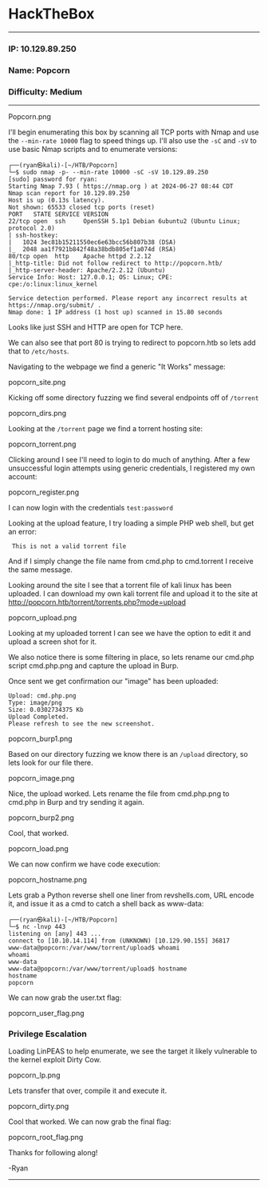 # HackTheBox
------------------------------------
### IP: 10.129.89.250
### Name: Popcorn
### Difficulty: Medium
--------------------------------------------

Popcorn.png

I'll begin enumerating this box by scanning all TCP ports with Nmap and use the `--min-rate 10000` flag to speed things up. I'll also use the `-sC` and `-sV` to use basic Nmap scripts and to enumerate versions:

```
┌──(ryan㉿kali)-[~/HTB/Popcorn]
└─$ sudo nmap -p- --min-rate 10000 -sC -sV 10.129.89.250
[sudo] password for ryan: 
Starting Nmap 7.93 ( https://nmap.org ) at 2024-06-27 08:44 CDT
Nmap scan report for 10.129.89.250
Host is up (0.13s latency).
Not shown: 65533 closed tcp ports (reset)
PORT   STATE SERVICE VERSION
22/tcp open  ssh     OpenSSH 5.1p1 Debian 6ubuntu2 (Ubuntu Linux; protocol 2.0)
| ssh-hostkey: 
|   1024 3ec81b15211550ec6e63bcc56b807b38 (DSA)
|_  2048 aa1f7921b842f48a38bdb805ef1a074d (RSA)
80/tcp open  http    Apache httpd 2.2.12
|_http-title: Did not follow redirect to http://popcorn.htb/
|_http-server-header: Apache/2.2.12 (Ubuntu)
Service Info: Host: 127.0.0.1; OS: Linux; CPE: cpe:/o:linux:linux_kernel

Service detection performed. Please report any incorrect results at https://nmap.org/submit/ .
Nmap done: 1 IP address (1 host up) scanned in 15.80 seconds
```

Looks like just SSH and HTTP are open for TCP here. 

We can also see that port 80 is trying to redirect to popcorn.htb so lets add that to `/etc/hosts`.

Navigating to the webpage we find a generic "It Works" message:

popcorn_site.png

Kicking off some directory fuzzing we find several endpoints off of `/torrent`

popcorn_dirs.png

Looking at the `/torrent` page we find a torrent hosting site:

popcorn_torrent.png

Clicking around I see I'll need to login to do much of anything. After a few unsuccessful login attempts using generic credentials, I registered my own account:

popcorn_register.png

I can now login with the credentials `test:password`

Looking at the upload feature, I try loading a simple PHP web shell, but get an error:

```
 This is not a valid torrent file
```

And if I simply change the file name from cmd.php to cmd.torrent I receive the same message.

Looking around the site I see that a torrent file of kali linux has been uploaded. I can download my own kali torrent file and upload it to the site at http://popcorn.htb/torrent/torrents.php?mode=upload

popcorn_upload.png

Looking at my uploaded torrent I can see we have the option to edit it and upload a screen shot for it.

We also notice there is some filtering in place, so lets rename our cmd.php script cmd.php.png and capture the upload in Burp.

Once sent we get confirmation our "image" has been uploaded:

```
Upload: cmd.php.png
Type: image/png
Size: 0.0302734375 Kb
Upload Completed.
Please refresh to see the new screenshot.
```

popcorn_burp1.png

Based on our directory fuzzing we know there is an `/upload` directory, so lets look for our file there.

popcorn_image.png

Nice, the upload worked. Lets rename the file from cmd.php.png to cmd.php in Burp and try sending it again. 

popcorn_burp2.png

Cool, that worked.

popcorn_load.png

We can now confirm we have code execution:

popcorn_hostname.png

Lets grab a Python reverse shell one liner from revshells.com, URL encode it, and issue it as a cmd to catch a shell back as www-data:

```
┌──(ryan㉿kali)-[~/HTB/Popcorn]
└─$ nc -lnvp 443
listening on [any] 443 ...
connect to [10.10.14.114] from (UNKNOWN) [10.129.90.155] 36817
www-data@popcorn:/var/www/torrent/upload$ whoami
whoami
www-data
www-data@popcorn:/var/www/torrent/upload$ hostname
hostname
popcorn
```

We can now grab the user.txt flag:

popcorn_user_flag.png

### Privilege Escalation

Loading LinPEAS to help enumerate, we see the target it likely vulnerable to the kernel exploit Dirty Cow.

popcorn_lp.png

Lets transfer that over, compile it and execute it.

popcorn_dirty.png

Cool that worked. We can now grab the final flag:

popcorn_root_flag.png

Thanks for following along!

-Ryan

-------------------------------------------------------